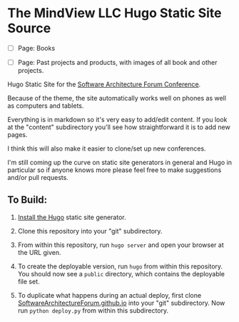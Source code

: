 # The MindView LLC Hugo Static Site Source

- [ ] Page: Books

- [ ] Page: Past projects and products, with images of all book and other projects.

Hugo Static Site for the [Software Architecture Forum Conference](www.SoftwareArchitectureForum.com).

Because of the theme, the site automatically works well on phones as well as
computers and tablets.

Everything is in markdown so it's very easy to add/edit content. If you look
at the "content" subdirectory you'll see how straightforward it is to add new
pages.

I think this will also make it easier to clone/set up new conferences.

I'm still coming up the curve on static site generators in general and Hugo in
particular so if anyone knows more please feel free to make suggestions and/or
pull requests.

## To Build:

1.  [Install the Hugo](https://hugodocs.info/getting-started/installing/#quick-install) static site generator.

2.  Clone this repository into your "git" subdirectory.

3.  From within this repository, run `hugo server` and open your browser at the URL given.

4.  To create the deployable version, run `hugo` from within this repository.
    You should now see a `public` directory, which contains the deployable file
    set.

5.  To duplicate what happens during an actual deploy, first clone
    [SoftwareArchitectureForum.github.io](https://github.com/SoftwareArchitectureForum/SoftwareArchitectureForum.github.io)
    into your "git" subdirectory. Now run `python deploy.py` from within this
    subdirectory.
